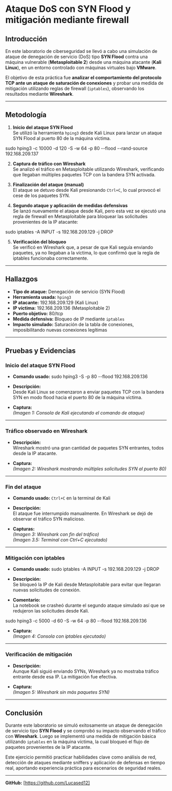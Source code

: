 # Ataque DoS con SYN Flood y mitigación mediante firewall

## Introducción

En este laboratorio de ciberseguridad se llevó a cabo una simulación de ataque de denegación de servicio (DoS) tipo **SYN Flood** contra una máquina vulnerable (**Metasploitable 2**) desde una máquina atacante (**Kali Linux**), en un entorno controlado con máquinas virtuales bajo **VMware**.

El objetivo de esta práctica fue **analizar el comportamiento del protocolo TCP ante un ataque de saturación de conexiones** y probar una medida de mitigación utilizando reglas de firewall (`iptables`), observando los resultados mediante **Wireshark**.

---

## Metodología

1. **Inicio del ataque SYN Flood**  
   Se utilizó la herramienta `hping3` desde Kali Linux para lanzar un ataque SYN Flood al puerto 80 de la máquina víctima.

sudo hping3 -c 10000 -d 120 -S -w 64 -p 80 --flood --rand-source 192.168.209.137

2. **Captura de tráfico con Wireshark**  
Se analizó el tráfico en Metasploitable utilizando Wireshark, verificando que llegaban múltiples paquetes TCP con la bandera SYN activada.

3. **Finalización del ataque (manual)**  
El ataque se detuvo desde Kali presionando `Ctrl+C`, lo cual provocó el cese de los paquetes SYN.

4. **Segundo ataque y aplicación de medidas defensivas**  
Se lanzó nuevamente el ataque desde Kali, pero esta vez se ejecutó una regla de firewall en Metasploitable para bloquear las solicitudes provenientes de la IP atacante:

sudo iptables -A INPUT -s 192.168.209.129 -j DROP

5. **Verificación del bloqueo**  
Se verificó en Wireshark que, a pesar de que Kali seguía enviando paquetes, ya no llegaban a la víctima, lo que confirmó que la regla de iptables funcionaba correctamente.

---

## Hallazgos

- **Tipo de ataque:** Denegación de servicio (SYN Flood)
- **Herramienta usada:** `hping3`
- **IP atacante:** 192.168.209.129 (Kali Linux)
- **IP víctima:** 192.168.209.136 (Metasploitable 2)
- **Puerto objetivo:** 80/tcp
- **Medida defensiva:** Bloqueo de IP mediante `iptables`
- **Impacto simulado:** Saturación de la tabla de conexiones, imposibilitando nuevas conexiones legítimas

---

## Pruebas y Evidencias

### Inicio del ataque SYN Flood

- **Comando usado:**
sudo hping3 -S -p 80 --flood 192.168.209.136

- **Descripción:**  
Desde Kali Linux se comenzaron a enviar paquetes TCP con la bandera SYN en modo flood hacia el puerto 80 de la máquina víctima.

- **Captura:**  
*(Imagen 1: Consola de Kali ejecutando el comando de ataque)*

---

### Tráfico observado en Wireshark

- **Descripción:**  
Wireshark mostró una gran cantidad de paquetes SYN entrantes, todos desde la IP atacante.

- **Captura:**  
*(Imagen 2: Wireshark mostrando múltiples solicitudes SYN al puerto 80)*

---

### Fin del ataque

- **Comando usado:** `Ctrl+C` en la terminal de Kali
- **Descripción:**  
El ataque fue interrumpido manualmente. En Wireshark se dejó de observar el tráfico SYN malicioso.

- **Capturas:**  
*(Imagen 3: Wireshark con fin del tráfico)*  
*(Imagen 3.5: Terminal con Ctrl+C ejecutado)*

---

### Mitigación con iptables

- **Comando usado:**
sudo iptables -A INPUT -s 192.168.209.129 -j DROP

- **Descripción:**  
Se bloqueó la IP de Kali desde Metasploitable para evitar que llegaran nuevas solicitudes de conexión.

- **Comentario:**  
La notebook se crasheó durante el segundo ataque simulado así que se redujeron las solicitudes desde Kali.

sudo hping3 -c 5000 -d 60 -S -w 64 -p 80 --flood 192.168.209.136

- **Captura:**  
*(Imagen 4: Consola con iptables ejecutado)*

---

### Verificación de mitigación

- **Descripción:**  
Aunque Kali siguió enviando SYNs, Wireshark ya no mostraba tráfico entrante desde esa IP. La mitigación fue efectiva.

- **Captura:**  
*(Imagen 5: Wireshark sin más paquetes SYN)*

---

## Conclusión

Durante este laboratorio se simuló exitosamente un ataque de denegación de servicio tipo **SYN Flood** y se comprobó su impacto observando el tráfico con **Wireshark**. Luego se implementó una medida de mitigación básica utilizando `iptables` en la máquina víctima, la cual bloqueó el flujo de paquetes provenientes de la IP atacante.

Este ejercicio permitió practicar habilidades clave como análisis de red, detección de ataques mediante sniffers y aplicación de defensas en tiempo real, aportando experiencia práctica para escenarios de seguridad reales.

---

**GitHub:** [https://github.com/Lucased12]